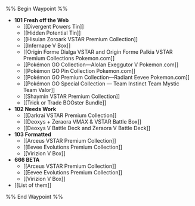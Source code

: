 %% Begin Waypoint %%
- **101 Fresh off the Web**
	- [[Divergent Powers Tin]]
	- [[Hidden Potential Tin]]
	- [[Hisuian Zoroark VSTAR Premium Collection]]
	- [[Infernape V Box]]
	- [[Origin Forme Dialga VSTAR and Origin Forme Palkia VSTAR Premium Collections  Pokemon.com]]
	- [[Pokémon GO Collection—Alolan Exeggutor V  Pokemon.com]]
	- [[Pokémon GO Pin Collection  Pokemon.com]]
	- [[Pokémon GO Premium Collection—Radiant Eevee  Pokemon.com]]
	- [[Pokémon GO Special Collection — Team Instinct  Team Mystic  Team Valor]]
	- [[Shaymin VSTAR Premium Collection]]
	- [[Trick or Trade BOOster Bundle]]
- **102 Needs Work**
	- [[Darkrai VSTAR Premium Collection]]
	- [[Deoxys + Zeraora VMAX & VSTAR Battle Box]]
	- [[Deoxys V Battle Deck and Zeraora V Battle Deck]]
- **103 Formatted**
	- [[Arceus VSTAR Premium Collection]]
	- [[Eevee Evolutions Premium Collection]]
	- [[Virizion V Box]]
- **666 BETA**
	- [[Arceus VSTAR Premium Collection]]
	- [[Eevee Evolutions Premium Collection]]
	- [[Virizion V Box]]
- [[List of them]]

%% End Waypoint %%